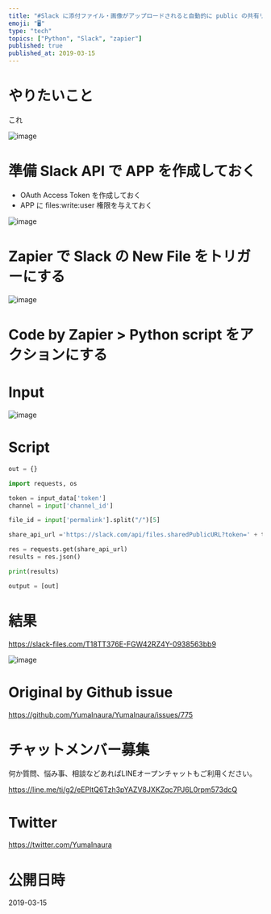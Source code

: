 ```yaml
---
title: "#Slack に添付ファイル・画像がアップロードされると自動的に public の共有リンクを作成する #python + #Zapier "
emoji: "🖥"
type: "tech"
topics: ["Python", "Slack", "zapier"]
published: true
published_at: 2019-03-15
---
```


# やりたいこと

これ

![image](https://user-images.githubusercontent.com/13635059/54342304-750ba880-467f-11e9-8dd2-f5ada6f23c2f.png)

# 準備 Slack API で APP を作成しておく

- OAuth Access Token を作成しておく
- APP に files:write:user 権限を与えておく

![image](https://user-images.githubusercontent.com/13635059/54342395-a8e6ce00-467f-11e9-994c-7aaac20477b2.png)

# Zapier で Slack の New File をトリガーにする

![image](https://user-images.githubusercontent.com/13635059/54342230-42fa4680-467f-11e9-86be-ef408db44703.png)

# Code by Zapier > Python script をアクションにする

# Input 

![image](https://user-images.githubusercontent.com/13635059/54342340-8ce32c80-467f-11e9-9a0a-520bd3f8d633.png)


# Script

```py
out = {}

import requests, os

token = input_data['token']
channel = input['channel_id']

file_id = input['permalink'].split("/")[5]

share_api_url ='https://slack.com/api/files.sharedPublicURL?token=' + token + '&file=' + file_id + '&pretty=1'

res = requests.get(share_api_url)
results = res.json()

print(results)

output = [out]
```

# 結果

https://slack-files.com/T18TT376E-FGW42RZ4Y-0938563bb9

![image](https://user-images.githubusercontent.com/13635059/54342549-18f55400-4680-11e9-955c-93f01682e0bb.png)


# Original by Github issue

https://github.com/YumaInaura/YumaInaura/issues/775








<!-- Update From Qiita API -->

# チャットメンバー募集


何か質問、悩み事、相談などあればLINEオープンチャットもご利用ください。

https://line.me/ti/g2/eEPltQ6Tzh3pYAZV8JXKZqc7PJ6L0rpm573dcQ





# Twitter


https://twitter.com/YumaInaura


<!-- Update From Qiita API -->



# 公開日時

2019-03-15
